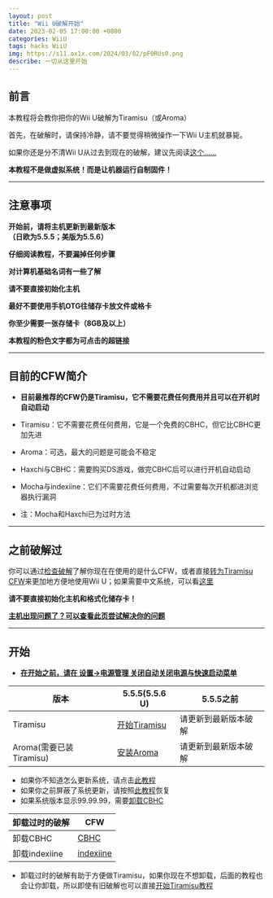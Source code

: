 ```yaml
---
layout: post
title: "Wii U破解开始"
date: 2023-02-05 17:00:00 +0800
categories: WiiU
tags: hacks WiiU
img: https://s11.ax1x.com/2024/03/02/pF0RUs0.png
describe: 一切从这里开始
---
```


## 前言

本教程将会教你把你的Wii U破解为Tiramisu（或Aroma）

首先，在破解时，请保持冷静，请不要觉得稍微操作一下Wii U主机就暴毙。

如果你还是分不清Wii U从过去到现在的破解，建议先阅读[这个……](https://littleFIve233.GitHub.io/wiiu/2023/02/05/hacksWord.html)

**本教程不是做虚拟系统！而是让机器运行自制固件！**

<hr />

## 注意事项

**开始前，请将主机更新到最新版本<br />（日欧为5.5.5；美版为5.5.6）**

**仔细阅读教程，不要漏掉任何步骤**

**对计算机基础名词有一些了解**

**请不要直接初始化主机**

**最好不要使用手机OTG往储存卡放文件或格卡**

**你至少需要一张存储卡（8GB及以上）**

**本教程的粉色文字都为可点击的超链接**


<hr />

## 目前的CFW简介

* **目前最推荐的CFW仍是Tiramisu，它不需要花费任何费用并且可以在开机时自动启动**

* Tiramisu：它不需要花费任何费用，它是一个免费的CBHC，但它比CBHC更加先进

* Aroma：可选，最大的问题是可能会不稳定

* Haxchi与CBHC：需要购买DS游戏，做完CBHC后可以进行开机自动启动

* Mocha与indexiine：它们不需要花费任何费用，不过需要每次开机都进浏览器执行漏洞

* 注：Mocha和Haxchi已为过时方法

<hr />

## 之前破解过

你可以通过[检查破解](https://littleFIve233.GitHub.io/wiiu/2023/02/04/CheckHacks.html)了解你现在在使用的是什么CFW，或者直接[转为Tiramisu CFW](https://littleFIve233.GitHub.io/wiiu/2023/02/05/prepare-Tiramisu.html)来更加地方便地使用Wii U；如果需要中文系统，可以看[这里](https://littleFIve233.GitHub.io/wiiu/2023/02/04/install-CHJsystem.html)

**请不要直接初始化主机和格式化储存卡！**

[**主机出现问题了？可以查看此页尝试解决你的问题**](https://littleFIve233.GitHub.io/wiiu/2023/02/05/QA.html)

<hr />

## 开始

- **[在开始之前，请在 设置->电源管理 关闭自动关闭电源与快速启动菜单](https://en-americas-support.nintendo.com/app/answers/detail/a_id/1495/kw/Standby%20Functions)**

| 版本                    | 5.5.5(5.5.6 U)        | 5.5.5之前          |
| ----------------------- | ------------ | ------------------------ |
| Tiramisu            | [开始Tiramisu](https://littleFIve233.GitHub.io/wiiu/2023/02/05/prepare-Tiramisu.html)     | 请更新到最新版本破解 |
| Aroma(需要已装Tiramisu)            | [安装Aroma](https://littleFIve233.GitHub.io/wiiu/2023/02/05/Aroma.html)     | 请更新到最新版本破解 |

- 如果你不知道怎么更新系统，请点击[此教程](https://en-americas-support.nintendo.com/app/answers/detail/a_id/1136)
- 如果你之前屏蔽了系统更新，请按照[此教程](https://littleFIve233.GitHub.io/wiiu/2023/02/01/uninstall-UDFiine.html)恢复
- 如果系统版本显示99.99.99，需要[卸载CBHC](https://littleFIve233.GitHub.io/wiiu/2023/02/01/uninstall-CBHC.html)

| 卸载过时的破解 | CFW |
| ----------------------- | ------------ |
| 卸载CBHC | [CBHC](https://littleFIve233.GitHub.io/wiiu/2023/02/01/uninstall-CBHC.html)     |
| 卸载indexiine   | [indexiine](https://littleFIve233.GitHub.io/wiiu/2023/02/01/uninstall-indexiine.html)     |

- 卸载过时的破解有助于方便做Tiramisu，如果你现在不想卸载，后面的教程也会让你卸载，所以即使有旧破解也可以直接[开始Tiramisu教程](https://littleFIve233.GitHub.io/wiiu/2023/02/05/prepare-Tiramisu.html)
